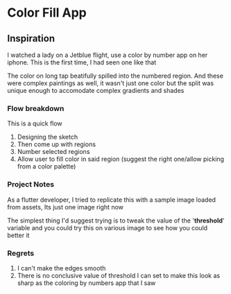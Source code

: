 # Color Fill App


## Inspiration
I watched a lady on a Jetblue flight,  use a color by number app on her iphone. This is the first time, I had seen one like that

The color on long tap beatifully spilled into the numbered region. And these were complex paintings as well, it wasn't just one color but the split was unique enough to accomodate complex gradients and shades


### Flow breakdown

This is a quick flow

1. Designing the sketch
2. Then come up with regions
3. Number selected regions
4. Allow user to fill color in said region (suggest the right one/allow picking from a color palette)


### Project Notes

As a flutter developer, I tried to replicate this with a sample image loaded from assets, Its just one image right now


The simplest thing I'd suggest trying is to tweak the value of the '**threshold**' variable and you could try this on various image to see how you could better it


### Regrets

1. I can't make the edges smooth
2. There is no conclusive value of threshold I can set to make this look as sharp as the coloring by numbers app that I saw